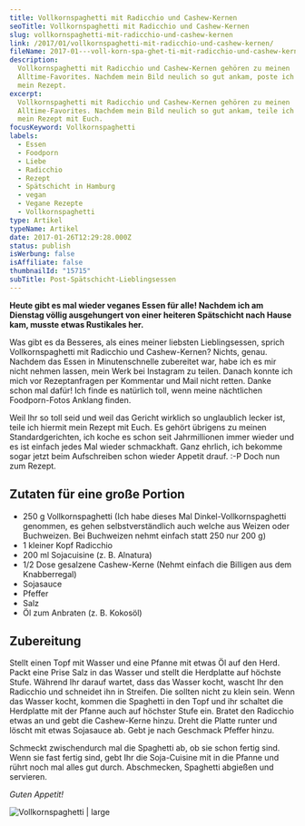 ```yaml
---
title: Voll­korn­spa­ghet­ti mit Radicchio und Cashew-Kernen
seoTitle: Vollkornspaghetti mit Radicchio und Cashew-Kernen
slug: vollkornspaghetti-mit-radicchio-und-cashew-kernen
link: /2017/01/vollkornspaghetti-mit-radicchio-und-cashew-kernen/
fileName: 2017-01---voll-korn-spa-ghet-ti-mit-radicchio-und-cashew-kernen.md
description:
  Vollkornspaghetti mit Radicchio und Cashew-Kernen gehören zu meinen
  Alltime-Favorites. Nachdem mein Bild neulich so gut ankam, poste ich heute
  mein Rezept.
excerpt:
  Vollkornspaghetti mit Radicchio und Cashew-Kernen gehören zu meinen
  Alltime-Favorites. Nachdem mein Bild neulich so gut ankam, teile ich heute
  mein Rezept mit Euch.
focusKeyword: Vollkornspaghetti
labels:
  - Essen
  - Foodporn
  - Liebe
  - Radicchio
  - Rezept
  - Spätschicht in Hamburg
  - vegan
  - Vegane Rezepte
  - Vollkornspaghetti
type: Artikel
typeName: Artikel
date: 2017-01-26T12:29:28.000Z
status: publish
isWerbung: false
isAffiliate: false
thumbnailId: "15715"
subTitle: Post-Spätschicht-Lieblingsessen
---
```


<strong>Heute gibt es mal wieder veganes Essen für alle! Nachdem ich am Dienstag
völlig ausgehungert von einer heiteren Spätschicht nach Hause kam, musste etwas
Rustikales her.</strong>

Was gibt es da Besseres, als eines meiner liebsten Lieblingsessen, sprich
Vollkornspaghetti mit Radicchio und Cashew-Kernen? Nichts, genau. Nachdem das
Essen in Minutenschnelle zubereitet war, habe ich es mir nicht nehmen lassen,
mein Werk bei Instagram zu teilen. Danach konnte ich mich vor Rezeptanfragen per
Kommentar und Mail nicht retten. Danke schon mal dafür! Ich finde es natürlich
toll, wenn meine nächtlichen Foodporn-Fotos Anklang finden.

Weil Ihr so toll seid und weil das Gericht wirklich so unglaublich lecker ist,
teile ich hiermit mein Rezept mit Euch. Es gehört übrigens zu meinen
Standardgerichten, ich koche es schon seit Jahrmillionen immer wieder und es ist
einfach jedes Mal wieder schmackhaft. Ganz ehrlich, ich bekomme sogar jetzt beim
Aufschreiben schon wieder Appetit drauf. :-P Doch nun zum Rezept.

## Zutaten für eine große Portion

<ul>
    <li>250 g Vollkornspaghetti (Ich habe dieses Mal Dinkel-Vollkornspaghetti genommen, es gehen selbstverständlich auch welche aus Weizen oder Buchweizen. Bei Buchweizen nehmt einfach statt 250 nur 200 g)</li>
    <li>1 kleiner Kopf Radicchio</li>
    <li>200 ml Sojacuisine (z. B. Alnatura)</li>
    <li>1/2 Dose gesalzene Cashew-Kerne (Nehmt einfach die Billigen aus dem Knabberregal)</li>
    <li>Sojasauce</li>
    <li>Pfeffer</li>
    <li>Salz</li>
    <li>Öl zum Anbraten (z. B. Kokosöl)</li>
</ul>

## Zubereitung

Stellt einen Topf mit Wasser und eine Pfanne mit etwas Öl auf den Herd. Packt
eine Prise Salz in das Wasser und stellt die Herdplatte auf höchste Stufe.
Während Ihr darauf wartet, dass das Wasser kocht, wascht Ihr den Radicchio und
schneidet ihn in Streifen. Die sollten nicht zu klein sein. Wenn das Wasser
kocht, kommen die Spaghetti in den Topf und ihr schaltet die Herdplatte mit der
Pfanne auch auf höchster Stufe ein. Bratet den Radicchio etwas an und gebt die
Cashew-Kerne hinzu. Dreht die Platte runter und löscht mit etwas Sojasauce ab.
Gebt je nach Geschmack Pfeffer hinzu.

Schmeckt zwischendurch mal die Spaghetti ab, ob sie schon fertig sind. Wenn sie
fast fertig sind, gebt Ihr die Soja-Cuisine mit in die Pfanne und rührt noch mal
alles gut durch. Abschmecken, Spaghetti abgießen und servieren.

<em>Guten Appetit!</em>

![Vollkornspaghetti | large](http://cardamonchai.com/wp-content/uploads/2017/01/31663435394_114a796024_b-800x800.jpg)
